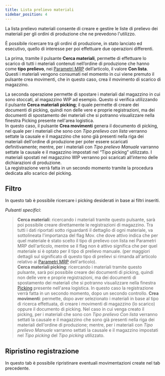 ```yaml
---
title: Lista prelievo materiali
sidebar_position: 4
---
```


La lista prelievo materiali consente di creare e gestire le liste di prelievo dei materiali per gli ordini di produzione che ne prevedono l'utilizzo.

È possibile ricercare tra gli ordini di produzione, in stato lanciato ed esecutivo, quello di interesse per poi effettuare due operazioni differenti.

La prima, tramite il pulsante **Cerca materiali**, permette di effettuare lo scarico di tutti i materiali contenuti nell’ordine di produzione che hanno come **tipo prelievo**, nei [Parametri MRP](/docs/configurations/parameters/production/mrp-parameters/search-mrp-parameters) dell’articolo, il valore **Con lista**. Questi i materiali vengono consumati nel momento in cui viene premuto il pulsante crea movimenti, che in questo caso, crea il movimento di scarico di magazzino.            

La seconda operazione permette di spostare i materiali dal magazzino in cui sono stoccati, al magazzino WIP ad esempio. Questo si verifica utilizzando il pulsante **Cerca materiali picking**; il quale permette di creare dei documenti di picking, quindi non delle vere e proprie registrazioni, ma dei documenti di spostamento dei materiali che si potranno visualizzare nella finestra Picking presente nell'area logistica.                
In questo caso, il pulsante **Crea movimenti** genera il documento di picking, nel quale per i materiali che sono con *Tipo prelievo con lista* verranno settate la causale e il magazzino che sono già presenti nella riga dei materiali dell'ordine di produzione per poter essere scaricati definitivamente; mentre, per i materiali con *Tipo prelievo Manuale* varranno settate la causale e il magazzino impostati nel “Tipo picking” utilizzato.  I materiali spostati nel magazzino WIP verranno poi scaricati all’interno delle dichiarazioni di produzione.            
La registrazione verrà fatta in un secondo momento tramite la procedura dedicata allo scarico del picking.        

## Filtro

In questo tab è possibile ricercare i picking desiderati in base ai filtri inseriti.

*Pulsanti specifici*:

> **Cerca materiali**: ricercando i materiali tramite questo pulsante, sarà poi possibile creare direttamente le registrazioni di magazzino. Tra tutti i dati riportati sotto riguardanti il dettaglio di ogni materiale, va sottolineata l'importanza del flag Mov. che dove attivo indica che per quel materiale è stato scelto il tipo di prelievo con lista nei Parametri MRP dell'articolo, mentre se il flag non è attivo significa che per quel materiale si è optato per il tipo di prelievo manuale. (per maggiori dettagli sul significato di questo tipo di prelievi si rimanda all'articolo relativo ai [Parametri MRP](/docs/configurations/parameters/production/mrp-parameters/search-mrp-parameters) dell'articolo).  
> **Cerca materiali picking**: ricercando i materiali tramite questo pulsante, sarà poi possibile creare dei documenti di picking, quindi non delle vere e proprie registrazioni, ma dei documenti di spostamento dei materiali che si potranno visualizzare nella finestra [Picking](/docs/logistics/picking/search-picking) presente nell'area logistica. In questo caso la registrazione verrà fatta in un secondo momento, dopo un secondo controllo. 
> **Crea movimenti**: permette, dopo aver selezionato i materiali in base al tipo di ricerca effettuata, di creare i movimenti di magazzino (lo scarico) oppure il documento di picking.
Nel caso in cui venga creato il picking, per i materiali che sono con *Tipo prelievo Con lista* verranno settati la causale e il magazzino che sono già presenti nella riga dei materiali dell'ordine di produzione; mentre, per i materiali con *Tipo prelievo Manuale* varranno settati la causale e il magazzino impostati nel *Tipo picking* del *Tipo picking* utilizzato.

## Ripristino registrazione

In questo tab è possibile ripristinare eventuali movimentazioni create nel tab precedente.